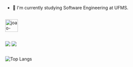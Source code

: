 - 🔭 I'm currently studying Software Engineering at UFMS.

##

<div>
  <img align="center" alt="joao-lingaugem" width="40" src="">
</div>

##

<div>
  <a href="https://www.linkedin.com/in/jo%C3%A3o-pedro-rodrigues-b6a663276/" target="_blank"><img src="https://img.shields.io/badge/LinkedIn-0077B5?style=for-the-badge&logo=linkedin&logoColor=white" target="_blank"></a>
   <a href="https://www.linkedin.com/in/jo%C3%A3o-pedro-rodrigues-b6a663276/" target="_blank"><img src="[https://img.shields.io/badge/LinkedIn-0077B5?style=for-the-badge&logo=linkedin&logoColor=white](https://www.flaticon.com/free-icon/whatsapp_3799943)" target="_blank"></a>
</div>

##

![Top Langs](https://github-readme-stats.vercel.app/api/top-langs/?username=JoaoP3dr00&layout=compact&langs_count=8&hide=powershell,batchfile&theme=radical)



